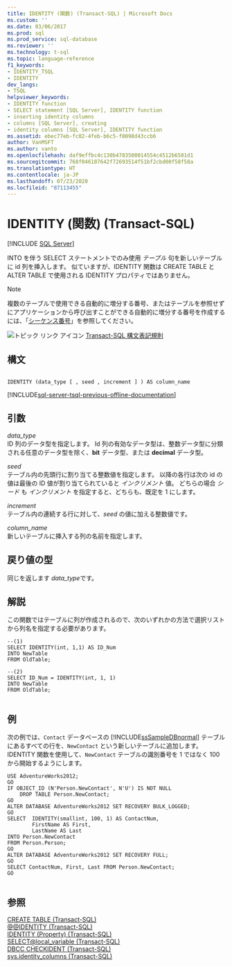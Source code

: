 ```yaml
---
title: IDENTITY (関数) (Transact-SQL) | Microsoft Docs
ms.custom: ''
ms.date: 03/06/2017
ms.prod: sql
ms.prod_service: sql-database
ms.reviewer: ''
ms.technology: t-sql
ms.topic: language-reference
f1_keywords:
- IDENTITY_TSQL
- IDENTITY
dev_langs:
- TSQL
helpviewer_keywords:
- IDENTITY function
- SELECT statement [SQL Server], IDENTITY function
- inserting identity columns
- columns [SQL Server], creating
- identity columns [SQL Server], IDENTITY function
ms.assetid: ebec77eb-fc02-4feb-b6c5-f0098d43ccb6
author: VanMSFT
ms.author: vanto
ms.openlocfilehash: daf9effbc4c130b4783500014554c4512b6581d1
ms.sourcegitcommit: 768f046107642f72693514f51bf2cbd00f58f58a
ms.translationtype: HT
ms.contentlocale: ja-JP
ms.lasthandoff: 07/23/2020
ms.locfileid: "87113455"
---
```

# <a name="identity-function-transact-sql"></a>IDENTITY (関数) (Transact-SQL)
[!INCLUDE [SQL Server](../../includes/applies-to-version/sqlserver.md)]

  INTO を伴う SELECT ステートメントでのみ使用 *テーブル* 句を新しいテーブルに id 列を挿入します。 似ていますが、IDENTITY 関数は CREATE TABLE と ALTER TABLE で使用される IDENTITY プロパティではありません。  
  
> [!NOTE]  
>  複数のテーブルで使用できる自動的に増分する番号、またはテーブルを参照せずにアプリケーションから呼び出すことができる自動的に増分する番号を作成するには、「[シーケンス番号](../../relational-databases/sequence-numbers/sequence-numbers.md)」を参照してください。  
  
 ![トピック リンク アイコン](../../database-engine/configure-windows/media/topic-link.gif "トピック リンク アイコン") [Transact-SQL 構文表記規則](../../t-sql/language-elements/transact-sql-syntax-conventions-transact-sql.md)  
  
## <a name="syntax"></a>構文  
  
```syntaxsql
  
IDENTITY (data_type [ , seed , increment ] ) AS column_name  
```  
  
[!INCLUDE[sql-server-tsql-previous-offline-documentation](../../includes/sql-server-tsql-previous-offline-documentation.md)]

## <a name="arguments"></a>引数
 *data_type*  
 ID 列のデータ型を指定します。 Id 列の有効なデータ型は、整数データ型に分類される任意のデータ型を除く、**bit** データ型、または **decimal** データ型。  
  
 *seed*  
 テーブル内の先頭行に割り当てる整数値を指定します。 以降の各行は次の id の値は最後の ID 値が割り当てられていると *インクリメント* 値。 どちらの場合 *シード* も *インクリメント* を指定すると、どちらも、既定を 1 にします。  
  
 *increment*  
 テーブル内の連続する行に対して、*seed* の値に加える整数値です。  
  
 *column_name*  
 新しいテーブルに挿入する列の名前を指定します。  
  
## <a name="return-types"></a>戻り値の型  
 同じを返します *data_type*です。  
  
## <a name="remarks"></a>解説  
 この関数ではテーブルに列が作成されるので、次のいずれかの方法で選択リストから列名を指定する必要があります。  
  
```  
--(1)  
SELECT IDENTITY(int, 1,1) AS ID_Num  
INTO NewTable  
FROM OldTable;  
  
--(2)  
SELECT ID_Num = IDENTITY(int, 1, 1)  
INTO NewTable  
FROM OldTable;  
  
```  
  
## <a name="examples"></a>例  
 次の例では、`Contact` データベースの [!INCLUDE[ssSampleDBnormal](../../includes/sssampledbnormal-md.md)] テーブルにあるすべての行を、`NewContact` という新しいテーブルに追加します。 IDENTITY 関数を使用して、`NewContact` テーブルの識別番号を 1 ではなく 100 から開始するようにします。  
  
```  
USE AdventureWorks2012;  
GO  
IF OBJECT_ID (N'Person.NewContact', N'U') IS NOT NULL  
    DROP TABLE Person.NewContact;  
GO  
ALTER DATABASE AdventureWorks2012 SET RECOVERY BULK_LOGGED;  
GO  
SELECT  IDENTITY(smallint, 100, 1) AS ContactNum,  
        FirstName AS First,  
        LastName AS Last  
INTO Person.NewContact  
FROM Person.Person;  
GO  
ALTER DATABASE AdventureWorks2012 SET RECOVERY FULL;  
GO  
SELECT ContactNum, First, Last FROM Person.NewContact;  
GO  
  
```  
  
## <a name="see-also"></a>参照  
 [CREATE TABLE &#40;Transact-SQL&#41;](../../t-sql/statements/create-table-transact-sql.md)   
 [@@IDENTITY &#40;Transact-SQL&#41;](../../t-sql/functions/identity-transact-sql.md)   
 [IDENTITY &#40;Property&#41; &#40;Transact-SQL&#41;](../../t-sql/statements/create-table-transact-sql-identity-property.md)   
 [SELECT@local_variable &#40;Transact-SQL&#41;](../../t-sql/language-elements/select-local-variable-transact-sql.md)   
 [DBCC CHECKIDENT &#40;Transact-SQL&#41;](../../t-sql/database-console-commands/dbcc-checkident-transact-sql.md)   
 [sys.identity_columns &#40;Transact-SQL&#41;](../../relational-databases/system-catalog-views/sys-identity-columns-transact-sql.md)  
  
  
